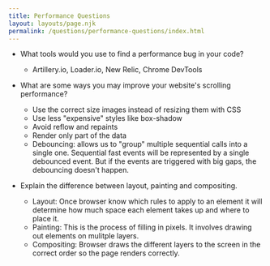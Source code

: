 ```yaml
---
title: Performance Questions
layout: layouts/page.njk
permalink: /questions/performance-questions/index.html
---
```


* What tools would you use to find a performance bug in your code?
  - Artillery.io, Loader.io, New Relic, Chrome DevTools

* What are some ways you may improve your website's scrolling performance?
  - Use the correct size images instead of resizing them with CSS
  - Use less "expensive" styles like box-shadow
  - Avoid reflow and repaints
  - Render only part of the data
  - Debouncing: allows us to "group" multiple sequential calls into a single one. Sequential fast events will be represented by a single debounced event. But if the events are triggered with big gaps, the debouncing doesn't happen.

* Explain the difference between layout, painting and compositing.
  - Layout: Once browser know which rules to apply to an element it will determine how much space each element takes up and where to place it.
  - Painting: This is the process of filling in pixels. It involves drawing out elements on mulitple layers.
  - Compositing: Browser draws the different layers to the screen in the correct order so the page renders correctly.
